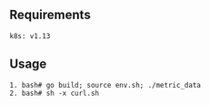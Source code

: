 ## Requirements
```
k8s: v1.13
```
## Usage
```
1. bash# go build; source env.sh; ./metric_data
2. bash# sh -x curl.sh
```

